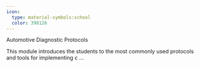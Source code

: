 ```yaml
---
icon:
  type: material-symbols:school
  color: 398126
---
```


Automotive Diagnostic Protocols

This module introduces the students to the most commonly used protocols and tools for implementing c ... 
